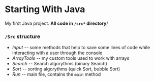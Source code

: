 # Starting With Java

My first Java project. **All code in `/src*` directory**/

### `/Src` structure
- *Input* -- some methods that help to save some lines of code while interacting with a user through the console
- *ArrayTools* -- my custom tools used to work with arrays
- *Search* -- Search algorythms (binary Search)
- *Sort* -- sorting algorythms (quick Sort, bubble Sort)
- *Run* -- main file, contains the `main` method
